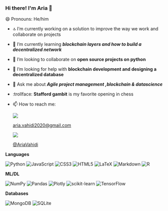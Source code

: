 ### Hi there! I'm Aria 👋

😄 Pronouns: He/him

- :top: I’m currently working on a solution to improve the way we work and collaborate on projects

- :construction: I’m currently learning ***blockchain layers and how to build a decentralized network***

- :rocket: I’m looking to collaborate on **open source projects on python**

- :dart: I’m looking for help with **blockchain development and designing a decentralized database**

- 💬 Ask me about ***Agile project management ,blockchain & datascience***

- :trollface: **Stafford gambit** is my favorite opening in chess

- 📫 How to reach me:

  <img src="https://img.shields.io/badge/Gmail-D14836?style=for-the-badge&logo=gmail&logoColor=white" /> 

  [aria.vahidi2020@gmail.com](aria.vahidi2020@gmail.com) 

  <img src="https://img.shields.io/badge/twitter-%231DA1F2.svg?style=for-the-badge&logo=Twitter&logoColor=white" />

  [@AriaVahidi](https://mobile.twitter.com/AriaVahidi)





**Languages**

![Python](https://img.shields.io/badge/python-3670A0?style=for-the-badge&logo=python&logoColor=ffdd54)
![JavaScript](https://img.shields.io/badge/javascript-%23323330.svg?style=for-the-badge&logo=javascript&logoColor=%23F7DF1E)
![CSS3](https://img.shields.io/badge/css3-%231572B6.svg?style=for-the-badge&logo=css3&logoColor=white)
![HTML5](https://img.shields.io/badge/html5-%23E34F26.svg?style=for-the-badge&logo=html5&logoColor=white)
![LaTeX](https://img.shields.io/badge/latex-%23008080.svg?style=for-the-badge&logo=latex&logoColor=white)
![Markdown](https://img.shields.io/badge/markdown-%23000000.svg?style=for-the-badge&logo=markdown&logoColor=white)
![R](https://img.shields.io/badge/r-%23276DC3.svg?style=for-the-badge&logo=r&logoColor=white)

**ML/DL**

![NumPy](https://img.shields.io/badge/numpy-%23013243.svg?style=for-the-badge&logo=numpy&logoColor=white)
![Pandas](https://img.shields.io/badge/pandas-%23150458.svg?style=for-the-badge&logo=pandas&logoColor=white)
![Plotly](https://img.shields.io/badge/Plotly-%233F4F75.svg?style=for-the-badge&logo=plotly&logoColor=white)
![scikit-learn](https://img.shields.io/badge/scikit--learn-%23F7931E.svg?style=for-the-badge&logo=scikit-learn&logoColor=white)
![TensorFlow](https://img.shields.io/badge/TensorFlow-%23FF6F00.svg?style=for-the-badge&logo=TensorFlow&logoColor=white)

**Databases**

![MongoDB](https://img.shields.io/badge/MongoDB-%234ea94b.svg?style=for-the-badge&logo=mongodb&logoColor=white)
![SQLite](https://img.shields.io/badge/sqlite-%2307405e.svg?style=for-the-badge&logo=sqlite&logoColor=white)



